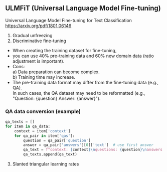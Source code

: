 

## ULMFiT (Universal Language Model Fine-tuning)

Universal Language Model Fine-tuning for Text Classification</br>
https://arxiv.org/pdf/1801.06146﻿</br>


1) Gradual unfreezing</br>
2) Discriminative fine-tuning</br>

- When creating the training dataset for fine-tuning,</br>
- you can use 40% pre-training data and 60% new domain data (ratio adjustment is important).</br>
- Cons:</br>
  a) Data preparation can become complex.</br>
  b) Training time may increase.</br>
- The pre-training data format may differ from the fine-tuning data (e.g., QA).</br> 
  In such cases, the QA dataset may need to be reformatted (e.g., "Question: {question} Answer: {answer}").</br>

### QA data conversion (example)
```python
qa_texts = [] 
for item in qa_data: 
    context = item['context'] 
    for qa_pair in item['qas']: 
        question = qa_pair['question'] 
        answer = qa_pair['answers'][0]['text']  # use first answer
        qa_text = f"context: {context}\nquestions: {question}\nanswers: {answer}" 
        qa_texts.append(qa_text)
```

3) Slanted triangular learning rates</br>

